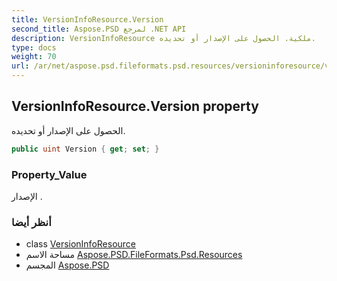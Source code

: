 ```yaml
---
title: VersionInfoResource.Version
second_title: Aspose.PSD لمرجع .NET API
description: VersionInfoResource ملكية. الحصول على الإصدار أو تحديده.
type: docs
weight: 70
url: /ar/net/aspose.psd.fileformats.psd.resources/versioninforesource/version/
---
```

## VersionInfoResource.Version property

الحصول على الإصدار أو تحديده.

```csharp
public uint Version { get; set; }
```

### Property_Value

الإصدار .

### أنظر أيضا

* class [VersionInfoResource](../)
* مساحة الاسم [Aspose.PSD.FileFormats.Psd.Resources](../../versioninforesource/)
* المجسم [Aspose.PSD](../../../)


